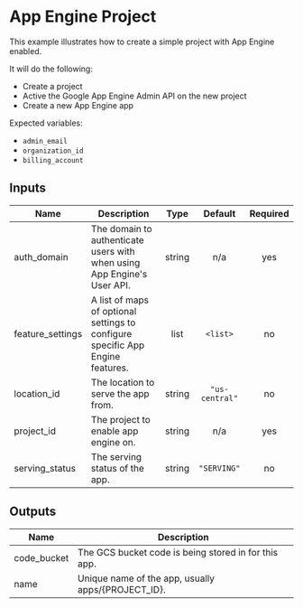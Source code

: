 # App Engine Project

This example illustrates how to create a simple project with App Engine enabled.

It will do the following:
- Create a project
- Active the Google App Engine Admin API on the new project
- Create a new App Engine app

Expected variables:
- `admin_email`
- `organization_id`
- `billing_account`

<!-- BEGINNING OF PRE-COMMIT-TERRAFORM DOCS HOOK -->
## Inputs

| Name | Description | Type | Default | Required |
|------|-------------|:----:|:-----:|:-----:|
| auth\_domain | The domain to authenticate users with when using App Engine's User API. | string | n/a | yes |
| feature\_settings | A list of maps of optional settings to configure specific App Engine features. | list | `<list>` | no |
| location\_id | The location to serve the app from. | string | `"us-central"` | no |
| project\_id | The project to enable app engine on. | string | n/a | yes |
| serving\_status | The serving status of the app. | string | `"SERVING"` | no |

## Outputs

| Name | Description |
|------|-------------|
| code\_bucket | The GCS bucket code is being stored in for this app. |
| name | Unique name of the app, usually apps/{PROJECT_ID}. |

<!-- END OF PRE-COMMIT-TERRAFORM DOCS HOOK -->

